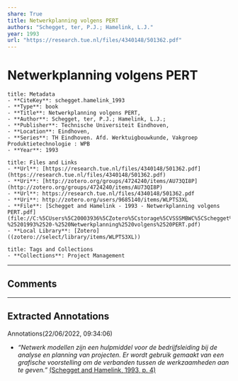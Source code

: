 ```yaml
---
share: True
title: Netwerkplanning volgens PERT
authors: "Schegget, ter, P.J.; Hamelink, L.J."
year: 1993
url: "https://research.tue.nl/files/4340148/501362.pdf"
---
```

# Netwerkplanning volgens PERT

```ad-info
title: Metadata
- **CiteKey**: schegget.hamelink_1993
- **Type**: book
- **Title**: Netwerkplanning volgens PERT, 
- **Author**: Schegget, ter, P.J.; Hamelink, L.J.;  
- **Publisher**: Technische Universiteit Eindhoven,
- **Location**: Eindhoven,
- **Series**: TH Eindhoven. Afd. Werktuigbouwkunde, Vakgroep Produktietechnologie : WPB
- **Year**: 1993 
```

```ad-abstract
title: Files and Links
- **Url**: [https://research.tue.nl/files/4340148/501362.pdf](https://research.tue.nl/files/4340148/501362.pdf)
- **Uri**: [http://zotero.org/groups/4724240/items/AU73QI8P](http://zotero.org/groups/4724240/items/AU73QI8P)
- **Url**: https://research.tue.nl/files/4340148/501362.pdf
- **Uri**: http://zotero.org/users/9685140/items/WLPTS3XL
- **File**: [Schegget and Hamelink - 1993 - Netwerkplanning volgens PERT.pdf](file://C:%5CUsers%5C20003936%5CZotero%5Cstorage%5CVSSSMBWC%5CSchegget%2520and%2520Hamelink%2520-%25201993%2520-%2520Netwerkplanning%2520volgens%2520PERT.pdf)
- **Local Library**: [Zotero]((zotero://select/library/items/WLPTS3XL))
```

```ad-note
title: Tags and Collections
- **Collections**: Project Management
```


----

## Comments



----

## Extracted Annotations

Annotations(22/06/2022, 09:34:06)

- *“Netwerk modellen zijn een hulpmiddel voor de bedrijfsleiding bij de analyse en planning van projecten. Er wordt gebruik gemaakt van een grafische voorstelling om de verbanden tussen de werkzaamheden aan te geven.”* [(Schegget and Hamelink, 1993, p. 4)](zotero://open-pdf/library/items/VSSSMBWC?page=6&annotation=SGPHI2C4)